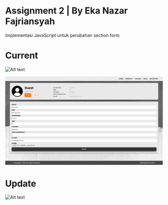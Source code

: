# Assignment 2 | By Eka Nazar Fajriansyah
Implementasi JavaScript untuk perubahan section form

# Current
![Alt text](image.png)

![Alt text](image-1.png)

# Update
![Alt text](image-2.png)